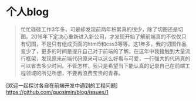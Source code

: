 # 个人blog
> 忙忙碌碌工作3年多，可是却发现前两年积累真的很少，除了切图还是切图。2016年下定决心重新进入新公司，才发现开始了解前端真的不仅仅只有切图，不是只有组成页面的html5和css3等等。这1年多，我的切图作品变少了，更多的时间是提升自己对于前端的了解。在这年中我接触到大量流行框架，发现原来前端代码原来可以这么好看与可爱，一行强大的代码真的可以省去多少时间。不管怎样，我只是希望当下能认真的记录自己在前端工程领域的所见所想，不要再浪费宝贵的青春。

[欢迎一起探讨各自在前端开发中遇到的工程问题] https://github.com/guosimin/blog/issues/1
